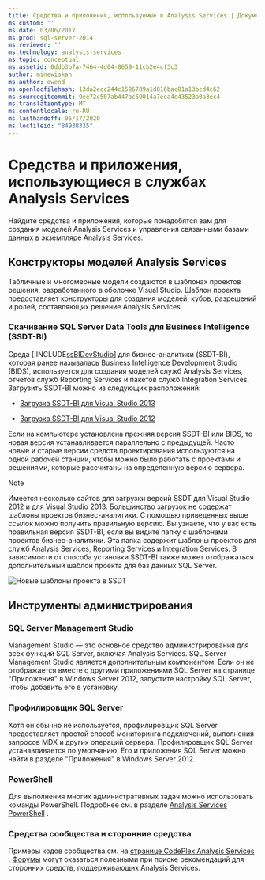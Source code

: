 ```yaml
---
title: Средства и приложения, используемые в Analysis Services | Документация Майкрософт
ms.custom: ''
ms.date: 03/06/2017
ms.prod: sql-server-2014
ms.reviewer: ''
ms.technology: analysis-services
ms.topic: conceptual
ms.assetid: 0ddb3b7a-7464-4d04-8659-11cb2e4cf3c3
author: minewiskan
ms.author: owend
ms.openlocfilehash: 13da2ecc244c1596789a1d816bac81a13bcd4c62
ms.sourcegitcommit: 9ee72c507ab447ac69014a7eea4e43523a0a3ec4
ms.translationtype: MT
ms.contentlocale: ru-RU
ms.lasthandoff: 06/17/2020
ms.locfileid: "84938335"
---
```

# <a name="tools-and-applications-used-in-analysis-services"></a>Средства и приложения, использующиеся в службах Analysis Services
  Найдите средства и приложения, которые понадобятся вам для создания моделей Analysis Services и управления связанными базами данных в экземпляре Analysis Services.

## <a name="analysis-services-model-designers"></a>Конструкторы моделей Analysis Services
 Табличные и многомерные модели создаются в шаблонах проектов решения, разработанного в оболочке Visual Studio. Шаблон проекта предоставляет конструкторы для создания моделей, кубов, разрешений и ролей, составляющих решение Analysis Services.

### <a name="download-sql-server-data-tools-for-business-intelligence-ssdt-bi"></a>Скачивание SQL Server Data Tools для Business Intelligence (SSDT-BI)
 Среда [!INCLUDE[ssBIDevStudio](../includes/ssbidevstudio-md.md)] для бизнес-аналитики (SSDT-BI), которая ранее называлась Business Intelligence Development Studio (BIDS), используется для создания моделей служб Analysis Services, отчетов служб Reporting Services и пакетов служб Integration Services. Загрузить SSDT-BI можно из следующих расположений:

-   [Загрузка SSDT-BI для Visual Studio 2013](https://go.microsoft.com/fwlink/p/?LinkId=396526)

-   [Загрузка SSDT-BI для Visual Studio 2012](https://go.microsoft.com/fwlink/p/?LinkID=273673)

 Если на компьютере установлена прежняя версия SSDT-BI или BIDS, то новая версия устанавливается параллельно с предыдущей. Часто новые и старые версии средств проектирования используются на одной рабочей станции, чтобы можно было работать с проектами и решениями, которые рассчитаны на определенную версию сервера.

> [!NOTE]
>  Имеется несколько сайтов для загрузки версий SSDT для Visual Studio 2012 и для Visual Studio 2013. Большинство загрузок не содержат шаблоны проектов бизнес-аналитики. С помощью приведенных выше ссылок можно получить правильную версию. Вы узнаете, что у вас есть правильная версия SSDT-BI, если вы видите папку с шаблонами проектов бизнес-аналитики. Эта папка содержит шаблоны проектов для служб Analysis Services, Reporting Services и Integration Services. В зависимости от способа установки SSDT-BI также может отображаться дополнительный шаблон проекта для баз данных SQL Server.

 ![Новые шаблоны проекта в SSDT](media/ssdt-biprojects.png "Новые шаблоны проекта в SSDT")

## <a name="administrative-tools"></a>Инструменты администрирования

### <a name="sql-server-management-studio"></a>SQL Server Management Studio
 Management Studio — это основное средство администрирования для всех функций SQL Server, включая Analysis Services. SQL Server Management Studio является дополнительным компонентом. Если он не отображается вместе с другими приложениями SQL Server на странице "Приложения" в Windows Server 2012, запустите настройку SQL Server, чтобы добавить его в установку.

### <a name="sql-server-profiler"></a>Профилировщик SQL Server
 Хотя он обычно не используется, профилировщик SQL Server предоставляет простой способ мониторинга подключений, выполнения запросов MDX и других операций сервера. Профилировщик SQL Server устанавливается по умолчанию. Его и приложения SQL Server можно найти в разделе "Приложения" в Windows Server 2012.

### <a name="powershell"></a>PowerShell
 Для выполнения многих административных задач можно использовать команды PowerShell. Подробнее см. в разделе [Analysis Services PowerShell](analysis-services-powershell.md) .

### <a name="community-and-third-party-tools"></a>Средства сообщества и сторонние средства
 Примеры кодов сообщества см. на [странице CodePlex Analysis Services](https://sqlsrvanalysissrvcs.codeplex.com/) . [Форумы](https://social.msdn.microsoft.com/Forums/sqlserver/home?forum=sqlanalysisservices) могут оказаться полезными при поиске рекомендаций для сторонних средств, поддерживающих Analysis Services.
